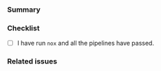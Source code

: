 ### Summary
<!-- Small summary of the merge request -->

### Checklist
<!-- Make sure to tick all the following boxes by putting an `x` in between (like this `[x]`) -->
- [ ] I have run `nox` and all the pipelines have passed.

### Related issues
<!--
To mention an issue or merge request use `#issue-id`
To close/fix an issue use `Close #issue-id` or `Fix #issue-id` (depending on the merge request)
-->
